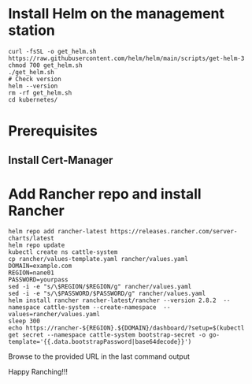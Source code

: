 # Install Helm on the management station
```
curl -fsSL -o get_helm.sh https://raw.githubusercontent.com/helm/helm/main/scripts/get-helm-3
chmod 700 get_helm.sh
./get_helm.sh
# Check version
helm --version
rm -rf get_helm.sh
cd kubernetes/
```

# Prerequisites
## Install Cert-Manager


# Add Rancher repo and install Rancher
```
helm repo add rancher-latest https://releases.rancher.com/server-charts/latest
helm repo update
kubectl create ns cattle-system
cp rancher/values-template.yaml rancher/values.yaml
DOMAIN=example.com
REGION=nane01
PASSWORD=yourpass
sed -i -e "s/\$REGION/$REGION/g" rancher/values.yaml
sed -i -e "s/\$PASSWORD/$PASSWORD/g" rancher/values.yaml
helm install rancher rancher-latest/rancher --version 2.8.2  --namespace cattle-system --create-namespace  --values=rancher/values.yaml
sleep 300
echo https://rancher-${REGION}.${DOMAIN}/dashboard/?setup=$(kubectl get secret --namespace cattle-system bootstrap-secret -o go-template='{{.data.bootstrapPassword|base64decode}}')

```

Browse to the provided URL in the last command output

Happy Ranching!!!